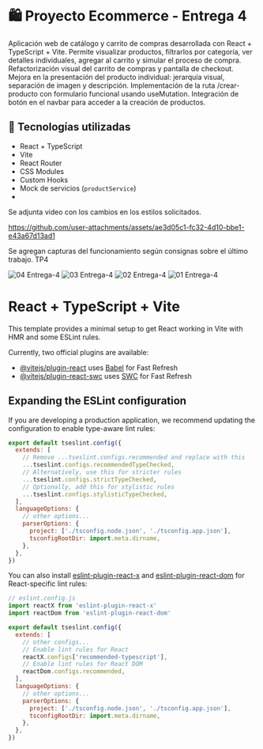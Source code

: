 # 🛍️ Proyecto Ecommerce - Entrega 4

Aplicación web de catálogo y carrito de compras desarrollada con React + TypeScript + Vite. Permite visualizar productos, filtrarlos por categoría, ver detalles individuales, agregar al carrito y simular el proceso de compra.
Refactorización visual del carrito de compras y pantalla de checkout.
Mejora en la presentación del producto individual: jerarquía visual, separación de imagen y descripción.
Implementación de la ruta /crear-producto con formulario funcional usando useMutation.
Integración de botón en el navbar para acceder a la creación de productos.
## 🚀 Tecnologías utilizadas

- React + TypeScript
- Vite
- React Router
- CSS Modules
- Custom Hooks
- Mock de servicios (`productService`)
- 
Se adjunta video con los cambios en los estilos solicitados.

https://github.com/user-attachments/assets/ae3d05c1-fc32-4d10-bbe1-e43a67d13ad1

Se agregan capturas del funcionamiento según consignas sobre el último trabajo. TP4

![04 Entrega-4](https://github.com/user-attachments/assets/ae5139dd-ee42-45fe-9420-4d882f2fde8d)
![03 Entrega-4](https://github.com/user-attachments/assets/9cd3117e-81e4-4f4b-b787-b567f54c77b3)
![02 Entrega-4](https://github.com/user-attachments/assets/b44eb3ac-a1ce-44c4-88fe-ec0fb7b01cc4)
![01 Entrega-4](https://github.com/user-attachments/assets/f1327f49-d22a-4665-b51b-2ba48f4ad91f)







# React + TypeScript + Vite

This template provides a minimal setup to get React working in Vite with HMR and some ESLint rules.

Currently, two official plugins are available:

- [@vitejs/plugin-react](https://github.com/vitejs/vite-plugin-react/blob/main/packages/plugin-react) uses [Babel](https://babeljs.io/) for Fast Refresh
- [@vitejs/plugin-react-swc](https://github.com/vitejs/vite-plugin-react/blob/main/packages/plugin-react-swc) uses [SWC](https://swc.rs/) for Fast Refresh

## Expanding the ESLint configuration

If you are developing a production application, we recommend updating the configuration to enable type-aware lint rules:

```js
export default tseslint.config({
  extends: [
    // Remove ...tseslint.configs.recommended and replace with this
    ...tseslint.configs.recommendedTypeChecked,
    // Alternatively, use this for stricter rules
    ...tseslint.configs.strictTypeChecked,
    // Optionally, add this for stylistic rules
    ...tseslint.configs.stylisticTypeChecked,
  ],
  languageOptions: {
    // other options...
    parserOptions: {
      project: ['./tsconfig.node.json', './tsconfig.app.json'],
      tsconfigRootDir: import.meta.dirname,
    },
  },
})
```

You can also install [eslint-plugin-react-x](https://github.com/Rel1cx/eslint-react/tree/main/packages/plugins/eslint-plugin-react-x) and [eslint-plugin-react-dom](https://github.com/Rel1cx/eslint-react/tree/main/packages/plugins/eslint-plugin-react-dom) for React-specific lint rules:

```js
// eslint.config.js
import reactX from 'eslint-plugin-react-x'
import reactDom from 'eslint-plugin-react-dom'

export default tseslint.config({
  extends: [
    // other configs...
    // Enable lint rules for React
    reactX.configs['recommended-typescript'],
    // Enable lint rules for React DOM
    reactDom.configs.recommended,
  ],
  languageOptions: {
    // other options...
    parserOptions: {
      project: ['./tsconfig.node.json', './tsconfig.app.json'],
      tsconfigRootDir: import.meta.dirname,
    },
  },
})
```
